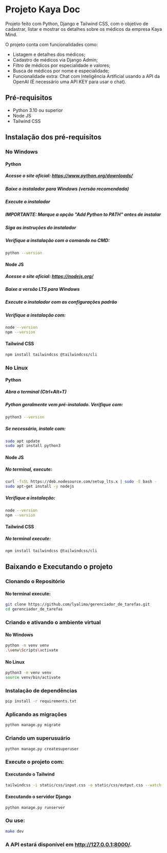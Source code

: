 # Projeto Kaya Doc
Projeto feito com Python, Django e Tailwind CSS, com o objetivo 
de cadastrar, listar e mostrar os detalhes sobre os médicos da empresa Kaya Mind.

O projeto conta com funcionalidades como: 
  - Listagem e detalhes dos médicos;
  - Cadastro de médicos via Django Admin;
  - Filtro de médicos por especialidade e valores;
  - Busca de médicos por nome e especialidade;
  - Funcionalidade extra: Chat com Inteligência Artificial usando a API da OpenAI
  (É necessário uma API KEY para usar o chat).

## Pré-requisitos

- Python 3.10 ou superior
- Node JS
- Tailwind CSS

## Instalação dos pré-requisitos

### No Windows

#### Python

##### Acesse o site oficial: https://www.python.org/downloads/

##### Baixe o instalador para Windows (versão recomendada)

##### Execute o instalador

##### IMPORTANTE: Marque a opção "Add Python to PATH" antes de instalar

##### Siga as instruções do instalador

##### Verifique a instalação com o comando no CMD:

```bash
python --version
```

#### Node JS

##### Acesse o site oficial: https://nodejs.org/

##### Baixe a versão LTS para Windows

##### Execute o instalador com as configurações padrão

##### Verifique a instalação com:

```bash
node --version
npm --version
```

#### Tailwind CSS

```bash
npm install tailwindcss @tailwindcss/cli
```

### No Linux 

#### Python

##### Abra o terminal (Ctrl+Alt+T)

##### Python geralmente vem pré-instalado. Verifique com:

```bash
python3 --version
```

##### Se necessário, instale com:

```bash
sudo apt update
sudo apt install python3
```

#### Node JS

##### No terminal, execute:

```bash
curl -fsSL https://deb.nodesource.com/setup_lts.x | sudo -E bash -
sudo apt-get install -y nodejs
```

##### Verifique a instalação:

```bash
node --version
npm --version
```

#### Tailwind CSS

##### No terminal execute:

```bash
npm install tailwindcss @tailwindcss/cli
```

## Baixando e Executando o projeto

### Clonando o Repositório

#### No terminal execute:

```bash
git clone https://github.com/lyalima/gerenciador_de_tarefas.git
cd gerenciador_de_tarefas
```

### Criando e ativando o ambiente virtual 

#### No Windows

```bash
python -m venv venv
.\venv\Scripts\activate
```

#### No Linux

```bash
python3 -m venv venv
source venv/bin/activate
```

### Instalação de dependências 

```bash
pip install -r requirements.txt
```

### Aplicando as migrações

```bash
python manage.py migrate
```

### Criando um superusuário

```bash
python manage.py createsuperuser
```

### Execute o projeto com:

#### Executando o Tailwind

```bash
tailwindcss -i static/css/input.css -o static/css/output.css --watch
```

#### Executando o servidor Django

```bash
python manage.py runserver
```

### Ou use:

```bash
make dev
```

### A API estará disponível em http://127.0.0.1:8000/.
